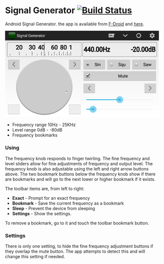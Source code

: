 # Signal Generator [![Build Status](https://travis-ci.org/billthefarmer/sig-gen.svg?branch=master)](https://travis-ci.org/billthefarmer/sig-gen)

Android Signal Generator. the app is available from [F-Droid](https://f-droid.org/repository/browse/?fdid=org.billthefarmer.siggen)
and [here](https://github.com/billthefarmer/sig-gen/releases).

![](https://github.com/billthefarmer/billthefarmer.github.io/raw/master/images/SigGen.png)

 *  Frequency range 10Hz - 25KHz
 *  Level range 0dB - -80dB
 *  Frequency bookmarks

### Using
The frequency knob responds to finger twirling. The fine frequency and
level sliders allow for fine adjustments of frequency and output
level. The frequency knob is also adjustable using the left and right
arrow buttons above. The two bookmark buttons below the frequency knob
show if there are bookmarks and will go to the next lower or higher
bookmark if it exists.

The toolbar items are, from left to right:
 * **Exact** - Prompt for an exact frequency
 * **Bookmark** - Save the current frequency as a bookmark
 * **Sleep** - Prevent the device from sleeping
 * **Settings** - Show the settings.
 
To remove a bookmark, go to it and touch the toolbar bookmark button.
 
### Settings
There is only one setting, to hide the fine frequency adjustment
buttons if they overlap the mute button. The app attempts to detect
this and will change this setting if needed.
